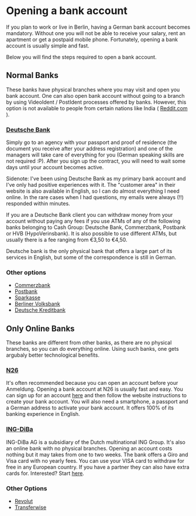 # Opening a bank account

If you plan to work or live in Berlin, having a German bank account becomes mandatory. Without one you will not be able to receive your salary, rent an apartment or get a postpaid mobile phone. Fortunately, opening a bank account is usually simple and fast.

Below you will find the steps required to open a bank account. 

## Normal Banks

These banks have physical branches where you may visit and open you bank account. One can also open bank account without going to a branch by using VideoIdent / PostIdent processes offered by banks. However, this option is not available to people from certain nations like India ( [Reddit.com](https://www.reddit.com/r/germany/comments/6v66sz/whats_up_with_postident_not_accepting_foreign/) ).

### [Deutsche Bank](https://www.deutsche-bank.de)


Simply go to an agency with your passport and proof of residence (the document you receive after your address registration) and one of the managers will take care of everything for you (German speaking skills are not required :P). After you sign up the contract, you will need to wait some days until your account becomes active.

Sidenote: I've been using Deutsche Bank as my primary bank account and I've only had positive experiences with it. The "customer area" in their website is also available in English, so I can do almost everything I need online. In the rare cases when I had questions, my emails were always (!!) responded within minutes.

If you are a Deutsche Bank client you can withdraw money from your account without paying any fees if you use ATMs of any of the following banks belonging to Cash Group: Deutsche Bank, Commerzbank, Postbank or HVB (HypoVerinsbank). It is also possible to use different ATMs, but usually there is a fee ranging from €3,50 to €4,50.

Deutsche bank is the only physical bank that offers a large part of its services in English, but some of the correspondence is still in German.


### Other options
- [Commerzbank](https://www.commerzbank.de/)
- [Postbank](https://www.postbank.de/)
- [Sparkasse](https://www.berliner-sparkasse.de)
- [Berliner Volksbank](https://www.berliner-volksbank.de/)
- [Deutsche Kreditbank](https://www.dkb.de/)


## Only Online Banks
These banks are different from other banks, as there are no physical branches, so you can do everything online. Using such banks, one gets argubaly better technological benefits.

### [N26](https://n26.com)
It's often recommended because you can open an account before your Anmeldung. Opening a bank account at N26 is usually fast and easy. You can sign up for an account [here](https://app.n26.com/register) and then follow the website instructions to create your bank account. You will also need a smartphone, a passport and a German address to activate your bank account.
It offers 100% of its banking experience in English.

### [ING-DiBa](https://www.ing-diba.de/)

ING-DiBa AG is a subsidiary of the Dutch multinational ING Group. It's also an online bank with no physical branches. Opening an account costs nothing but it may takes from one to two weeks. The bank offers a Giro and Visa card with no yearly fees. You can use your VISA card to withdraw for free in any European country. If you have a partner they can also have extra cards for. Interested? Start [here](https://produkte.banking.ing-diba.de/pub/girokonto-einzelkonto).

### Other Options
- [Revolut](https://www.revolut.com)
- [Transferwise](https://transferwise.com)
